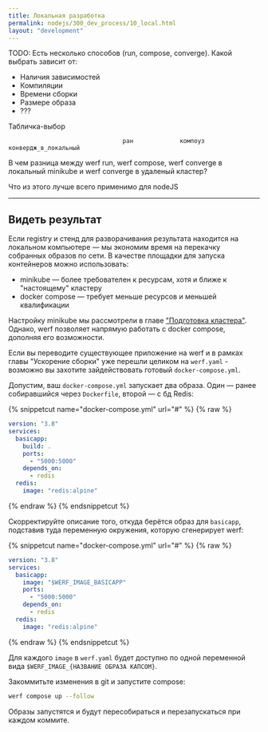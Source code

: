 ```yaml
---
title: Локальная разработка
permalink: nodejs/300_dev_process/10_local.html
layout: "development"
---
```



TODO: Есть несколько способов (run, compose, converge). Какой выбрать зависит от:

- Наличия зависимостей
- Компиляции
- Времени сборки
- Размере образа
- ???




Табличка-выбор

                                    ран             компоуз         конвердж_в_локальный









В чем разница между werf run, werf compose, werf converge в локальный minikube и werf converge в удаленый кластер?

Что из этого лучше всего применимо для nodeJS


-----------



## Видеть результат

Если registry и стенд для разворачивания результата находится на локальном компьютере — мы экономим время на перекачку собранных образов по сети. В качестве площадки для запуска контейнеров можно использовать:

- minikube — более требователен к ресурсам, хотя и ближе к "настоящему" кластеру
- docker compose — требует меньше ресурсов и меньшей квалификации

Настройку minikube мы рассмотрели в главе ["Подготовка кластера"](../100_basic/20_cluster.html). Однако, werf позволяет напрямую работать с docker compose, дополняя его возможности.

Если вы переводите существующее приложение на werf и в рамках главы "Ускорение сборки" уже перешли целиком на `werf.yaml` - возможно вы захотите зайдействовать готовый `docker-compose.yml`.

Допустим, ваш `docker-compose.yml` запускает два образа. Один — ранее собиравшийся через `Dockerfile`, второй — с бд Redis:

{% snippetcut name="docker-compose.yml" url="#" %}
{% raw %}
```yaml
version: "3.8"
services:
  basicapp:
    build: .
    ports:
      - "5000:5000"
    depends_on:
      - redis
  redis:
    image: "redis:alpine"
```
{% endraw %}
{% endsnippetcut %}

Скорректируйте описание того, откуда берётся образ для `basicapp`, подставив туда переменную окружения, которую сгенерирует werf:

{% snippetcut name="docker-compose.yml" url="#" %}
{% raw %}
```yaml
version: "3.8"
services:
  basicapp:
    image: "$WERF_IMAGE_BASICAPP"
    ports:
      - "5000:5000"
    depends_on:
      - redis
  redis:
    image: "redis:alpine"
```
{% endraw %}
{% endsnippetcut %}

Для каждого `image` в `werf.yaml` будет доступно по одной переменной вида `$WERF_IMAGE_{НАЗВАНИЕ ОБРАЗА КАПСОМ}`.

Закоммитьте изменения в git и запустите compose:

```bash
werf compose up --follow
```

Образы запустятся и будут пересобираться и перезапускаться при каждом коммите.
